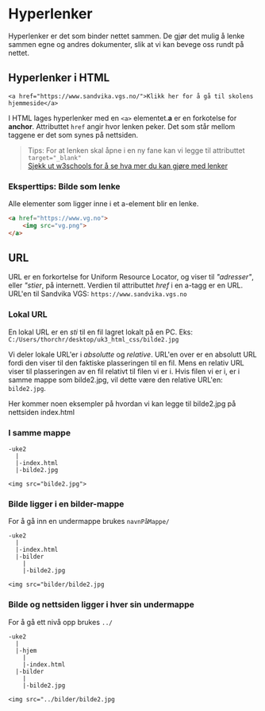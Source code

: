 # Hyperlenker

Hyperlenker er det som binder nettet sammen.
De gjør det mulig å lenke sammen egne og andres dokumenter, slik at vi kan bevege oss rundt på nettet.

## Hyperlenker i HTML

`<a href="https://www.sandvika.vgs.no/">Klikk her for å gå til skolens hjemmeside</a>`

I HTML lages hyperlenker med en `<a>` elementet.**a** er en forkotelse for **anchor**.
Attributtet `href` angir hvor lenken peker.
Det som står mellom taggene er det som synes på nettsiden.

> Tips: For at lenken skal åpne i en ny fane kan vi legge til attributtet `target="_blank"`   
> [Sjekk ut w3schools for å se hva mer du kan gjøre med lenker](https://www.w3schools.com/tags/tag_a.asp)

### Eksperttips: Bilde som lenke

Alle elementer som ligger inne i et a-element blir en lenke.

```HTML
<a href="https://www.vg.no">
    <img src="vg.png">
</a>
```

## URL

URL er en forkortelse for Uniform Resource Locator, og viser til *"adresser"*, eller *"stier*, på internett.
Verdien til attributtet *href* i en a-tagg er en URL.
URL'en til Sandvika VGS: `https://www.sandvika.vgs.no`

### Lokal URL

En lokal URL er en *sti* til en fil lagret lokalt på en PC.
Eks: `C:/Users/thorchr/desktop/uk3_html_css/bilde2.jpg`

Vi deler lokale URL'er i *absolutte* og *relative*.
URL'en over er en absolutt URL fordi den viser til den faktiske plasseringen til en fil.
Mens en relativ URL viser til plasseringen av en fil relativt til filen vi er i.
Hvis filen vi er i, er i samme mappe som bilde2.jpg, vil dette være den relative URL'en: `bilde2.jpg`.

Her kommer noen eksempler på hvordan vi kan legge til bilde2.jpg på nettsiden index.html

### I samme mappe

```
-uke2
  |
  |-index.html
  |-bilde2.jpg
```
`<img src="bilde2.jpg">`

### Bilde ligger i en bilder-mappe

For å gå inn en undermappe brukes `navnPåMappe/`

```
-uke2
  |
  |-index.html
  |-bilder
    |
    |-bilde2.jpg
```
`<img src="bilder/bilde2.jpg`

### Bilde og nettsiden ligger i hver sin undermappe

For å gå ett nivå opp brukes `../`

```
-uke2
  |
  |-hjem
    |
    |-index.html
  |-bilder
    |
    |-bilde2.jpg
```
`<img src="../bilder/bilde2.jpg`